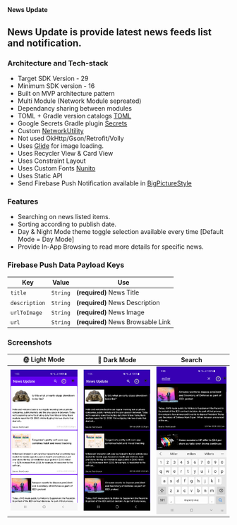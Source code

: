 ## <h4>News Update</h4>

## News Update is provide latest news feeds list and notification.

### Architecture and Tech-stack
* Target SDK Version - 29
* Minimum SDK version - 16
* Built on MVP architecture pattern
* Multi Module (Network Module sepreated)
* Dependancy sharing between modules
* TOML + Gradle version catalogs [TOML](https://funkymuse.dev/posts/toml-gradle)
* Google Secrets Gradle plugin [Secrets](https://developers.google.com/maps/documentation/android-sdk/secrets-gradle-plugin)
* Custom [NetworkUtility](https://github.com/rahulsinghfaujdar/NewsDetail/blob/main/app/src/main/java/com/newsdetail/network/NetworkAdapter.java)
* Not used OkHttp/Gson/Retrofit/Volly
* Uses [Glide](https://github.com/bumptech/glide) for image loading.
* Uses Recycler View & Card View
* Uses Constraint Layout
* Uses Custom Fonts [Nunito](https://github.com/rahulsinghfaujdar/NewsDetail/tree/main/app/src/main/res/font)
* Uses Static API
* Send Firebase Push Notification available in [BigPictureStyle](https://github.com/rahulsinghfaujdar/NewsDetail/blob/main/app/src/main/java/com/newsdetail/utility/Firebase/NotificationTemplateUtility.java)

### Features
* Searching on news listed items.
* Sorting according to publish date.
* Day & Night Mode theme toggle selection available every time [Default Mode = Day Mode]
* Provide In-App Browsing to read more details for specific news.

### Firebase Push Data Payload Keys
| Key | Value | Use | 
| --- | --- | --- |
| `title` | `String` | **(required)**  News Title
| `description` | `String` | **(required)**  News Description 
| `urlToImage` | `String` | **(required)**  News Image
| `url` | `String` | **(required)**  News Browsable Link

### Screenshots
🌞 Light Mode | 🌚 Dark Mode | Search
--- | --- | --- |
<img src="https://github.com/rahulsinghfaujdar/NewsDetail/blob/main/screenshots/Screenshot_20221006_130541.png" width="100%"></img> | <img src="https://github.com/rahulsinghfaujdar/NewsDetail/blob/main/screenshots/Screenshot_20221006_130620.png" width="100%"></img> | <img src="https://github.com/rahulsinghfaujdar/NewsDetail/blob/main/screenshots/Screenshot_20221006_130653.png" width="100%"></img>
